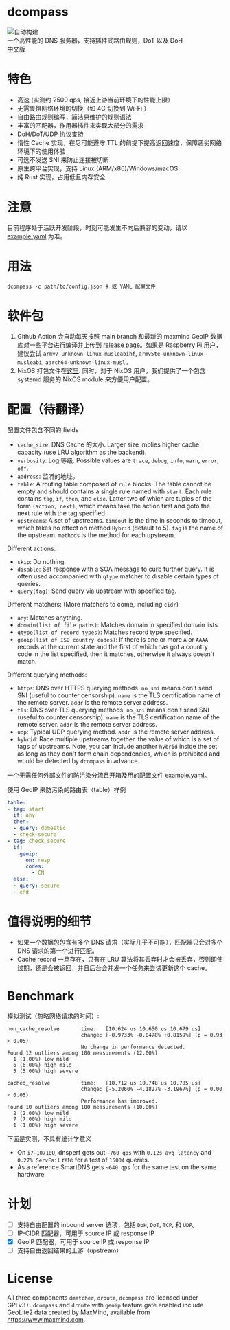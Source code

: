# dcompass
![自动构建](https://github.com/LEXUGE/dcompass/workflows/Build%20dcompass%20on%20various%20targets/badge.svg)  
一个高性能的 DNS 服务器，支持插件式路由规则，DoT 以及 DoH  
[中文版](README-CN.md)

# 特色
- 高速 (实测约 2500 qps, 接近上游当前环境下的性能上限）
- 无需畏惧网络环境的切换（如 4G 切换到 Wi-Fi ）
- 自由路由规则编写，简洁易维护的规则语法
- 丰富的匹配器，作用器插件来实现大部分的需求
- DoH/DoT/UDP 协议支持
- 惰性 Cache 实现，在尽可能遵守 TTL 的前提下提高返回速度，保障恶劣网络环境下的使用体验
- 可选不发送 SNI 来防止连接被切断
- 原生跨平台实现，支持 Linux (ARM/x86)/Windows/macOS
- 纯 Rust 实现，占用低且内存安全

# 注意
目前程序处于活跃开发阶段，时刻可能发生不向后兼容的变动，请以 [example.yaml](example.yaml) 为准。

# 用法
```
dcompass -c path/to/config.json # 或 YAML 配置文件
```

# 软件包
1. Github Action 会自动每天按照 main branch 和最新的 maxmind GeoIP 数据库对一些平台进行编译并上传到 [release page](https://github.com/LEXUGE/dcompass/releases)。如果是 Raspberry Pi 用户，建议尝试 `armv7-unknown-linux-musleabihf`, `armv5te-unknown-linux-musleabi`, `aarch64-unknown-linux-musl`。
2. NixOS 打包文件在[这里](https://github.com/icebox-nix/netkit.nix). 同时，对于 NixOS 用户，我们提供了一个包含 systemd 服务的 NixOS module 来方便用户配置。

# 配置（待翻译）
配置文件包含不同的 fields
- `cache_size`: DNS Cache 的大小. Larger size implies higher cache capacity (use LRU algorithm as the backend).
- `verbosity`: Log 等级. Possible values are `trace`, `debug`, `info`, `warn`, `error`, `off`.
- `address`: 监听的地址。
- `table`: A routing table composed of `rule` blocks. The table cannot be empty and should contains a single rule named with `start`. Each rule contains `tag`, `if`, `then`, and `else`. Latter two of which are tuples of the form `(action, next)`, which means take the action first and goto the next rule with the tag specified.
- `upstreams`: A set of upstreams. `timeout` is the time in seconds to timeout, which takes no effect on method `Hybrid` (default to 5). `tag` is the name of the upstream. `methods` is the method for each upstream.

Different actions:
- `skip`: Do nothing.
- `disable`: Set response with a SOA message to curb further query. It is often used accompanied with `qtype` matcher to disable certain types of queries.
- `query(tag)`: Send query via upstream with specified tag.

Different matchers: (More matchers to come, including `cidr`)
- `any`: Matches anything.
- `domain(list of file paths)`: Matches domain in specified domain lists
- `qtype(list of record types)`: Matches record type specified.
- `geoip(list of ISO country codes)`: If there is one or more `A` or `AAAA` records at the current state and the first of which has got a country code in the list specified, then it matches, otherwise it always doesn't match.

Different querying methods:
- `https`: DNS over HTTPS querying methods. `no_sni` means don't send SNI (useful to counter censorship). `name` is the TLS certification name of the remote server. `addr` is the remote server address.
- `tls`: DNS over TLS querying methods. `no_sni` means don't send SNI (useful to counter censorship). `name` is the TLS certification name of the remote server. `addr` is the remote server address.
- `udp`: Typical UDP querying method. `addr` is the remote server address.
- `hybrid`: Race multiple upstreams together. the value of which is a set of tags of upstreams. Note, you can include another `hybrid` inside the set as long as they don't form chain dependencies, which is prohibited and would be detected by `dcompass` in advance.

一个无需任何外部文件的防污染分流且开箱及用的配置文件 [example.yaml](example.yaml)。  

使用 GeoIP 来防污染的路由表（table）样例

```yaml
table:
- tag: start
  if: any
  then:
  - query: domestic
  - check_secure
- tag: check_secure
  if:
    geoip:
      on: resp
      codes:
        - CN
  else:
  - query: secure
  - end
```

# 值得说明的细节
- 如果一个数据包包含有多个 DNS 请求（实际几乎不可能），匹配器只会对多个 DNS 请求的第一个进行匹配。
- Cache record 一旦存在，只有在 LRU 算法将其丢弃时才会被丢弃，否则即使过期，还是会被返回，并且后台会并发一个任务来尝试更新这个 cache。

# Benchmark
模拟测试（忽略网络请求的时间）:
```
non_cache_resolve       time:   [10.624 us 10.650 us 10.679 us]
                        change: [-0.9733% -0.0478% +0.8159%] (p = 0.93 > 0.05)
                        No change in performance detected.
Found 12 outliers among 100 measurements (12.00%)
  1 (1.00%) low mild
  6 (6.00%) high mild
  5 (5.00%) high severe

cached_resolve          time:   [10.712 us 10.748 us 10.785 us]
                        change: [-5.2060% -4.1827% -3.1967%] (p = 0.00 < 0.05)
                        Performance has improved.
Found 10 outliers among 100 measurements (10.00%)
  2 (2.00%) low mild
  7 (7.00%) high mild
  1 (1.00%) high severe
```

下面是实测，不具有统计学意义
- On `i7-10710U`, dnsperf gets out `~760 qps` with `0.12s avg latency` and `0.27% ServFail` rate for a test of `15004` queries.
- As a reference SmartDNS gets `~640 qps` for the same test on the same hardware.

# 计划
- [ ] 支持自由配置的 inbound server 选项，包括 `DoH`, `DoT`, `TCP`, 和 `UDP`。
- [ ] IP-CIDR 匹配器，可用于 source IP 或 response IP
- [x] GeoIP 匹配器，可用于 source IP 或 response IP
- [ ] 支持自由返回结果的上游（upstream）

# License
All three components `dmatcher`, `droute`, `dcompass` are licensed under GPLv3+.
`dcompass` and `droute` with `geoip` feature gate enabled include GeoLite2 data created by MaxMind, available from <a href="https://www.maxmind.com">https://www.maxmind.com</a>.

